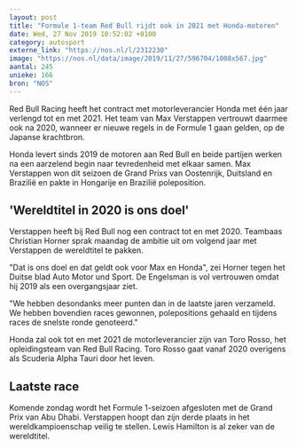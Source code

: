 ```yaml
---
layout: post
title: "Formule 1-team Red Bull rijdt ook in 2021 met Honda-motoren"
date: Wed, 27 Nov 2019 10:52:02 +0100
category: autosport
externe_link: "https://nos.nl/l/2312230"
image: "https://nos.nl/data/image/2019/11/27/596704/1008x567.jpg"
aantal: 245
unieke: 166
bron: "NOS"
---
```


<p>Red Bull Racing heeft het contract met motorleverancier Honda met één jaar verlengd tot en met 2021. Het team van Max Verstappen vertrouwt daarmee ook na 2020, wanneer er nieuwe regels in de Formule 1 gaan gelden, op de Japanse krachtbron.</p>
<p>Honda levert sinds 2019 de motoren aan Red Bull en beide partijen werken na een aarzelend begin naar tevredenheid met elkaar samen. Max Verstappen won dit seizoen de Grand Prixs van Oostenrijk, Duitsland en Brazilië en pakte in Hongarije en Brazilië poleposition.</p>
<h2>'Wereldtitel in 2020 is ons doel'</h2>
<p>Verstappen heeft bij Red Bull nog een contract tot en met 2020. Teambaas Christian Horner sprak maandag de ambitie uit om volgend jaar met Verstappen de wereldtitel te pakken.</p>
<p>"Dat is ons doel en dat geldt ook voor Max en Honda", zei Horner tegen het Duitse blad Auto Motor und Sport. De Engelsman is vol vertrouwen omdat hij 2019 als een overgangsjaar ziet.</p>
<p>"We hebben desondanks meer punten dan in de laatste jaren verzameld. We hebben bovendien races gewonnen, polepositions gehaald en tijdens races de snelste ronde genoteerd."</p>
<p>Honda zal ook tot en met 2021 de motorleverancier zijn van Toro Rosso, het opleidingsteam van Red Bull Racing. Toro Rosso gaat vanaf 2020 overigens als Scuderia Alpha Tauri door het leven.</p>
<h2>Laatste race</h2>
<p>Komende zondag wordt het Formule 1-seizoen afgesloten met de Grand Prix van Abu Dhabi. Verstappen hoopt dan zijn derde plaats in het wereldkampioenschap veilig te stellen. Lewis Hamilton is al zeker van de wereldtitel.</p>
